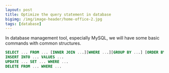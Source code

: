 ```yaml
---
layout: post
title: Optimize the query statement in database
bigimg: /img/image-header/home-office-2.jpg
tags: [database]
---
```


In database management tool, especially MySQL, we will have some basic commands with common structures.

```sql
SELECT ... FROM ... [INNER JOIN ...][WHERE ...][GROUP BY ...] [ORDER BY ...][LIMIT ...]
INSERT INTO ... VALUES ...
UPDATE ... SET ... WHERE ...
DELETE FROM ... WHERE ...
```


